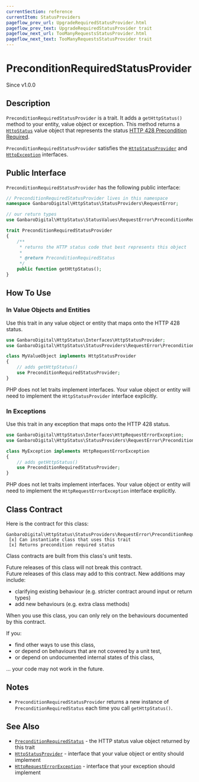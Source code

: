 ```yaml
---
currentSection: reference
currentItem: StatusProviders
pageflow_prev_url: UpgradeRequiredStatusProvider.html
pageflow_prev_text: UpgradeRequiredStatusProvider trait
pageflow_next_url: TooManyRequestsStatusProvider.html
pageflow_next_text: TooManyRequestsStatusProvider trait
---
```


# PreconditionRequiredStatusProvider

<div class="callout info">
Since v1.0.0
</div>

## Description

`PreconditionRequiredStatusProvider` is a trait. It adds a `getHttpStatus()` method to your entity, value object or exception. This method returns a [`HttpStatus`](../Interfaces/HttpStatus.html) value object that represents the status [HTTP 428 Precondition Required](../StatusValues/PreconditionRequiredStatus.html).

`PreconditionRequiredStatusProvider` satisfies the [`HttpStatusProvider`](../Interfaces/HttpStatusProvider.html) and [`HttpException`](../Interfaces/HttpException) interfaces.

## Public Interface

`PreconditionRequiredStatusProvider` has the following public interface:

```php
// PreconditionRequiredStatusProvider lives in this namespace
namespace GanbaroDigital\HttpStatus\StatusProviders\RequestError;

// our return types
use GanbaroDigital\HttpStatus\StatusValues\RequestError\PreconditionRequiredStatus;

trait PreconditionRequiredStatusProvider
{
    /**
     * returns the HTTP status code that best represents this object
     *
     * @return PreconditionRequiredStatus
     */
    public function getHttpStatus();
}
```

## How To Use

### In Value Objects and Entities

Use this trait in any value object or entity that maps onto the HTTP 428 status.

```php
use GanbaroDigital\HttpStatus\Interfaces\HttpStatusProvider;
use GanbaroDigital\HttpStatus\StatusProviders\RequestError\PreconditionRequiredStatusProvider;

class MyValueObject implements HttpStatusProvider
{
    // adds getHttpStatus()
    use PreconditionRequiredStatusProvider;
}
```

PHP does not let traits implement interfaces. Your value object or entity will need to implement the `HttpStatusProvider` interface explicitly.

### In Exceptions

Use this trait in any exception that maps onto the HTTP 428 status.

```php
use GanbaroDigital\HttpStatus\Interfaces\HttpRequestErrorException;
use GanbaroDigital\HttpStatus\StatusProviders\RequestError\PreconditionRequiredStatusProvider;

class MyException implements HttpRequestErrorException
{
    // adds getHttpStatus()
    use PreconditionRequiredStatusProvider;
}
```

PHP does not let traits implement interfaces. Your value object or entity will need to implement the `HttpRequestErrorException` interface explicitly.

## Class Contract

Here is the contract for this class:

    GanbaroDigital\HttpStatus\StatusProviders\RequestError\PreconditionRequiredStatusProvider
     [x] Can instantiate class that uses this trait
     [x] Returns precondition required status

Class contracts are built from this class's unit tests.

<div class="callout success">
Future releases of this class will not break this contract.
</div>

<div class="callout info" markdown="1">
Future releases of this class may add to this contract. New additions may include:

* clarifying existing behaviour (e.g. stricter contract around input or return types)
* add new behaviours (e.g. extra class methods)
</div>

<div class="callout warning" markdown="1">
When you use this class, you can only rely on the behaviours documented by this contract.

If you:

* find other ways to use this class,
* or depend on behaviours that are not covered by a unit test,
* or depend on undocumented internal states of this class,

... your code may not work in the future.
</div>

## Notes

* `PreconditionRequiredStatusProvider` returns a new instance of `PreconditionRequiredStatus` each time you call `getHttpStatus()`.

## See Also

* [`PreconditionRequiredStatus`](../StatusValues/PreconditionRequiredStatus.html) - the HTTP status value object returned by this trait
* [`HttpStatusProvider`](../Interfaces/HttpStatusProvider.html) - interface that your value object or entity should implement
* [`HttpRequestErrorException`](../Interfaces/HttpRequestErrorException.html) - interface that your exception should implement
